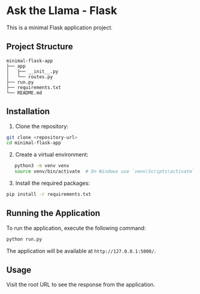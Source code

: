# Ask the Llama - Flask

This is a minimal Flask application project.

## Project Structure

```
minimal-flask-app
├── app
│   ├── __init__.py
│   └── routes.py
├── run.py
├── requirements.txt
└── README.md
```

## Installation

1. Clone the repository:
```bash
git clone <repository-url>
cd minimal-flask-app
```

2. Create a virtual environment:
```bash
   python3 -m venv venv
   source venv/bin/activate  # On Windows use `venv\Scripts\activate`
   ```

3. Install the required packages:
```bash
pip install -r requirements.txt
```

## Running the Application

To run the application, execute the following command:
```bash
python run.py
```

The application will be available at `http://127.0.0.1:5000/`. 

## Usage

Visit the root URL to see the response from the application.